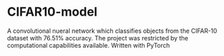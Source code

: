 # CIFAR10-model
A convolutional nueral network which classifies objects from the CIFAR-10 dataset with 76.51% accuracy. The project was restricted by the computational capabilities available. Written with PyTorch
